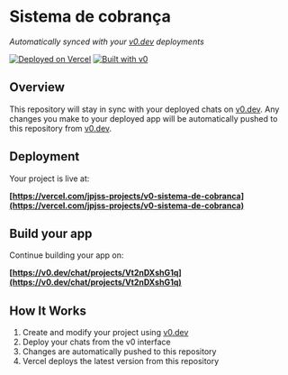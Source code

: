# Sistema de cobrança

*Automatically synced with your [v0.dev](https://v0.dev) deployments*

[![Deployed on Vercel](https://img.shields.io/badge/Deployed%20on-Vercel-black?style=for-the-badge&logo=vercel)](https://vercel.com/jpjss-projects/v0-sistema-de-cobranca)
[![Built with v0](https://img.shields.io/badge/Built%20with-v0.dev-black?style=for-the-badge)](https://v0.dev/chat/projects/Vt2nDXshG1q)

## Overview

This repository will stay in sync with your deployed chats on [v0.dev](https://v0.dev).
Any changes you make to your deployed app will be automatically pushed to this repository from [v0.dev](https://v0.dev).

## Deployment

Your project is live at:

**[https://vercel.com/jpjss-projects/v0-sistema-de-cobranca](https://vercel.com/jpjss-projects/v0-sistema-de-cobranca)**

## Build your app

Continue building your app on:

**[https://v0.dev/chat/projects/Vt2nDXshG1q](https://v0.dev/chat/projects/Vt2nDXshG1q)**

## How It Works

1. Create and modify your project using [v0.dev](https://v0.dev)
2. Deploy your chats from the v0 interface
3. Changes are automatically pushed to this repository
4. Vercel deploys the latest version from this repository
